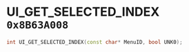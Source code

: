 # UI_GET_SELECTED_INDEX `0x8B63A008`

```cpp
int UI_GET_SELECTED_INDEX(const char* MenuID, bool UNK0);
```